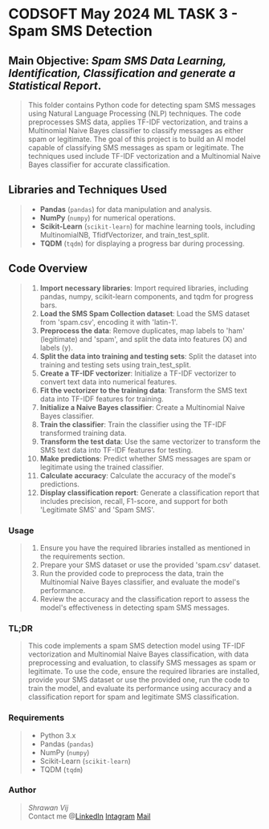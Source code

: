 # CODSOFT May 2024 ML TASK 3 - Spam SMS Detection

## Main Objective: *Spam SMS Data Learning, Identification, Classification and generate a Statistical Report*.

>This folder contains Python code for detecting spam SMS messages using Natural Language Processing (NLP) techniques. The code preprocesses SMS data, applies TF-IDF vectorization, and trains a Multinomial Naive Bayes classifier to classify messages as either spam or legitimate. The goal of this project is to build an AI model capable of classifying SMS messages as spam or legitimate. The techniques used include TF-IDF vectorization and a Multinomial Naive Bayes classifier for accurate classification.

## Libraries and Techniques Used

>- **Pandas** (`pandas`) for data manipulation and analysis.
>- **NumPy** (`numpy`) for numerical operations.
>- **Scikit-Learn** (`scikit-learn`) for machine learning tools, including MultinomialNB, TfidfVectorizer, and train_test_split.
>- **TQDM** (`tqdm`) for displaying a progress bar during processing.

## Code Overview

>1. **Import necessary libraries**: Import required libraries, including pandas, numpy, scikit-learn components, and tqdm for progress bars.
>2. **Load the SMS Spam Collection dataset**: Load the SMS dataset from 'spam.csv', encoding it with 'latin-1'.
>3. **Preprocess the data**: Remove duplicates, map labels to 'ham' (legitimate) and 'spam', and split the data into features (X) and labels (y).
>4. **Split the data into training and testing sets**: Split the dataset into training and testing sets using train_test_split.
>5. **Create a TF-IDF vectorizer**: Initialize a TF-IDF vectorizer to convert text data into numerical features.
>6. **Fit the vectorizer to the training data**: Transform the SMS text data into TF-IDF features for training.
>7. **Initialize a Naive Bayes classifier**: Create a Multinomial Naive Bayes classifier.
>8. **Train the classifier**: Train the classifier using the TF-IDF transformed training data.
>9. **Transform the test data**: Use the same vectorizer to transform the SMS text data into TF-IDF features for testing.
>10. **Make predictions**: Predict whether SMS messages are spam or legitimate using the trained classifier.
>11. **Calculate accuracy**: Calculate the accuracy of the model's predictions.
>12. **Display classification report**: Generate a classification report that includes precision, recall, F1-score, and support for both 'Legitimate SMS' and 'Spam SMS'.

### Usage

>1. Ensure you have the required libraries installed as mentioned in the requirements section.
>2. Prepare your SMS dataset or use the provided 'spam.csv' dataset.
>3. Run the provided code to preprocess the data, train the Multinomial Naive Bayes classifier, and evaluate the model's performance.
>4. Review the accuracy and the classification report to assess the model's effectiveness in detecting spam SMS messages.

### TL;DR 

> This code implements a spam SMS detection model using TF-IDF vectorization and Multinomial Naive Bayes classification, with data preprocessing and evaluation, to classify SMS messages as spam or legitimate. To use the code, ensure the required libraries are installed, provide your SMS dataset or use the provided one, run the code to train the model, and evaluate its performance using accuracy and a classification report for spam and legitimate SMS classification.

### Requirements

>- Python 3.x
>- Pandas (`pandas`)
>- NumPy (`numpy`)
>- Scikit-Learn (`scikit-learn`)
>- TQDM (`tqdm`)

### Author
>*Shrawan Vij*           
> Contact me @[LinkedIn](https://www.linkedin.com/in/shrawanvij)   [Intagram](https://www.instagram.com/shrawanvij/)      [Mail](mailto:sharwanvij211@gmail.com)
